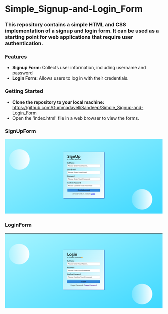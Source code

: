 # Simple_Signup-and-Login_Form
### This repository contains a simple HTML and CSS implementation of a signup and login form. It can be used as a starting point for web applications that require user authentication.

### Features
- **Signup Form:** Collects user information, including username and password
- **Login Form:** Allows users to log in with their credentials.

### Getting Started
-  **Clone the repository to your local machine:** https://github.com/GummadavelliSandeep/Simple_Signup-and-Login_Form
-  Open the 'index.html' file in a web browser to view the forms.
### SignUpForm
  ![preview img](/SignUpForm.png)
### LoginForm
  ![preview img](/LoginForm.png)
